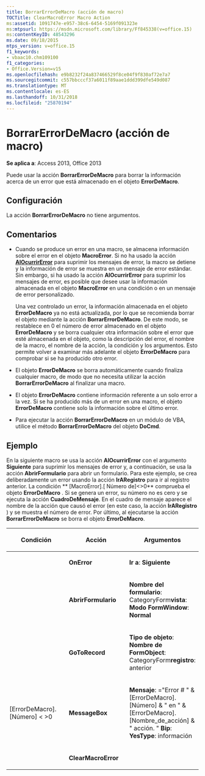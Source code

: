 ```yaml
---
title: BorrarErrorDeMacro (acción de macro)
TOCTitle: ClearMacroError Macro Action
ms:assetid: 1091747e-e957-38c6-6454-5169f091323e
ms:mtpsurl: https://msdn.microsoft.com/library/Ff845338(v=office.15)
ms:contentKeyID: 48543296
ms.date: 09/18/2015
mtps_version: v=office.15
f1_keywords:
- vbaac10.chm109100
f1_categories:
- Office.Version=v15
ms.openlocfilehash: e9b8232f24a837466529f8ce04f9f830af72e7a7
ms.sourcegitcommit: c557bbcccf37a6011f89aae1ddd399dfe549d087
ms.translationtype: MT
ms.contentlocale: es-ES
ms.lasthandoff: 10/31/2018
ms.locfileid: "25870194"
---
```

# <a name="clearmacroerror-macro-action"></a>BorrarErrorDeMacro (acción de macro)


**Se aplica a**: Access 2013, Office 2013


Puede usar la acción **BorrarErrorDeMacro** para borrar la información acerca de un error que está almacenado en el objeto **ErrorDeMacro**.

## <a name="setting"></a>Configuración

La acción **BorrarErrorDeMacro** no tiene argumentos.

## <a name="remarks"></a>Comentarios

  - Cuando se produce un error en una macro, se almacena información sobre el error en el objeto **MacroError**. Si no ha usado la acción **[AlOcurrirError](onerror-macro-action.md)** para suprimir los mensajes de error, la macro se detiene y la información de error se muestra en un mensaje de error estándar. Sin embargo, si ha usado la acción **AlOcurrirError** para suprimir los mensajes de error, es posible que desee usar la información almacenada en el objeto **MacroError** en una condición o en un mensaje de error personalizado.
    
    Una vez controlado un error, la información almacenada en el objeto **ErrorDeMacro** ya no está actualizada, por lo que se recomienda borrar el objeto mediante la acción **BorrarErrorDeMacro**. De este modo, se restablece en 0 el número de error almacenado en el objeto **ErrorDeMacro** y se borra cualquier otra información sobre el error que esté almacenada en el objeto, como la descripción del error, el nombre de la macro, el nombre de la acción, la condición y los argumentos. Esto permite volver a examinar más adelante el objeto **ErrorDeMacro** para comprobar si se ha producido otro error.

  - El objeto **ErrorDeMacro** se borra automáticamente cuando finaliza cualquier macro, de modo que no necesita utilizar la acción **BorrarErrorDeMacro** al finalizar una macro.

  - El objeto **ErrorDeMacro** contiene información referente a un solo error a la vez. Si se ha producido más de un error en una macro, el objeto **ErrorDeMacro** contiene solo la información sobre el último error.

  - Para ejecutar la acción **BorrarErrorDeMacro** en un módulo de VBA, utilice el método **BorrarErrorDeMacro** del objeto **DoCmd**.

## <a name="example"></a>Ejemplo

En la siguiente macro se usa la acción **AlOcurrirError** con el argumento **Siguiente** para suprimir los mensajes de error y, a continuación, se usa la acción **AbrirFormulario** para abrir un formulario. Para este ejemplo, se crea deliberadamente un error usando la acción **IrARegistro** para ir al registro anterior. La condición ** \[MacroError\].\[ Número de\]\<\>0** comprueba el objeto **ErrorDeMacro** . Si se genera un error, su número no es cero y se ejecuta la acción **CuadroDeMensaje**. En el cuadro de mensaje aparece el nombre de la acción que causó el error (en este caso, la acción **IrARegistro** ) y se muestra el número de error. Por último, al ejecutarse la acción **BorrarErrorDeMacro** se borra el objeto **ErrorDeMacro**.

<table>
<colgroup>
<col style="width: 33%" />
<col style="width: 33%" />
<col style="width: 33%" />
</colgroup>
<thead>
<tr class="header">
<th><p>Condición</p></th>
<th><p>Acción</p></th>
<th><p>Argumentos</p></th>
</tr>
</thead>
<tbody>
<tr class="odd">
<td><p></p></td>
<td><p><strong>OnError</strong></p></td>
<td><p><strong>Ir a</strong>: <strong>Siguiente</strong></p></td>
</tr>
<tr class="even">
<td><p></p></td>
<td><p><strong>AbrirFormulario</strong></p></td>
<td><p><strong>Nombre del formulario</strong>: CategoryForm<strong>vista</strong>: <strong>Modo FormWindow</strong>: <strong>Normal</strong></p></td>
</tr>
<tr class="odd">
<td><p></p></td>
<td><p><strong>GoToRecord</strong></p></td>
<td><p><strong>Tipo de objeto</strong>: <strong>Nombre de FormObject</strong>: CategoryForm<strong>registro</strong>: anterior</p></td>
</tr>
<tr class="even">
<td><p>[ErrorDeMacro]. [Número] &lt; &gt;0</p></td>
<td><p><strong>MessageBox</strong></p></td>
<td><p><strong>Mensaje</strong>: =&quot;Error # &quot; &amp; [ErrorDeMacro]. [Número] &amp; &quot; en &quot; &amp; [ErrorDeMacro]. [Nombre_de_acción] &amp; &quot; acción. &quot; <strong>Bip</strong>: <strong>YesType</strong>: información</p></td>
</tr>
<tr class="odd">
<td><p></p></td>
<td><p><strong>ClearMacroError</strong></p></td>
<td><p></p></td>
</tr>
</tbody>
</table>

